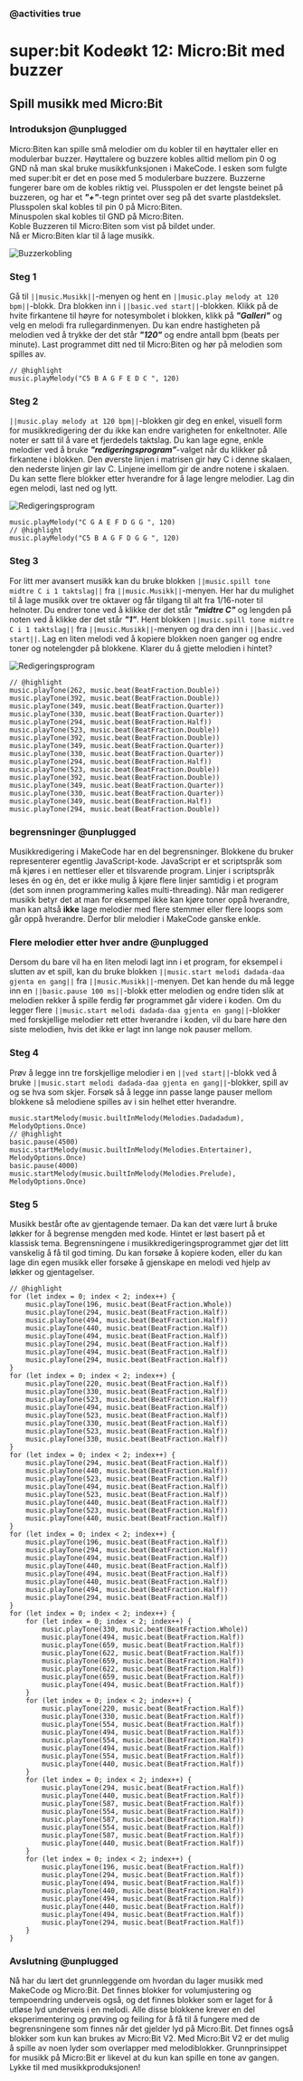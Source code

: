 ### @activities true

# super:bit Kodeøkt 12: Micro:Bit med buzzer
## Spill musikk med Micro:Bit
### Introduksjon @unplugged

Micro:Biten kan spille små melodier om du kobler til en høyttaler eller en modulerbar buzzer.
Høyttalere og buzzere kobles alltid mellom pin 0 og GND nå man skal bruke musikkfunksjonen i MakeCode.
I esken som fulgte med super:bit er det en pose med 5 modulerbare buzzere.
Buzzerne fungerer bare om de kobles riktig vei.
Plusspolen er det lengste beinet på buzzeren, og har et ***"+"***-tegn printet over seg på det svarte plastdekslet.<br>
Plusspolen skal kobles til pin 0 på Micro:Biten.<br>
Minuspolen skal kobles til GND på Micro:Biten.<br>
Koble Buzzeren til Micro:Biten som vist på bildet under.<br>
Nå er Micro:Biten klar til å lage musikk.

![Buzzerkobling](https://raw.githubusercontent.com/Yngel72/Superbit/master/static/Buzzerkobling2.jpg)

### Steg 1

Gå til ``||music.Musikk||``-menyen og hent en ``||music.play melody at 120 bpm||``-blokk.
Dra blokken inn i ``||basic.ved start||``-blokken.
Klikk på de hvite firkantene til høyre for notesymbolet i blokken, klikk på ***"Galleri"*** og velg en melodi fra rullegardinmenyen.
Du kan endre hastigheten på melodien ved å trykke der det står ***"120"*** og endre antall bpm (beats per minute).
Last programmet ditt ned til Micro:Biten og hør på melodien som spilles av.

```blocks
// @highlight
music.playMelody("C5 B A G F E D C ", 120)
```

### Steg 2

``||music.play melody at 120 bpm||``-blokken gir deg en enkel, visuell form for musikkredigering der du ikke kan endre varigheten for enkeltnoter.
Alle noter er satt til å vare et fjerdedels taktslag.
Du kan lage egne, enkle melodier ved å bruke ***"redigeringsprogram"***-valget når du klikker på firkantene i blokken.
Den øverste linjen i matrisen gir høy C i denne skalaen, den nederste linjen gir lav C.
Linjene imellom gir de andre notene i skalaen.
Du kan sette flere blokker etter hverandre for å lage lengre melodier.
Lag din egen melodi, last ned og lytt.

![Redigeringsprogram](https://raw.githubusercontent.com/Yngel72/Superbit/master/static/Musikkeditor1.jpg)

```blocks
music.playMelody("C G A E F D G G ", 120)
// @highlight
music.playMelody("C5 B A G F D G G ", 120)
```

### Steg 3

For litt mer avansert musikk kan du bruke blokken ``||music.spill tone midtre C i 1 taktslag||`` fra ``||music.Musikk||``-menyen.
Her har du mulighet til å lage musikk over tre oktaver og får tilgang til alt fra 1/16-noter til helnoter.
Du endrer tone ved å klikke der det står ***"midtre C"*** og lengden på noten ved å klikke der det står ***"1"***.
Hent blokken ``||music.spill tone midtre C i 1 taktslag||`` fra ``||music.Musikk||``-menyen og dra den inn i ``||basic.ved start||``.
Lag en liten melodi ved å kopiere blokken noen ganger og endre toner og notelengder på blokkene.
Klarer du å gjette melodien i hintet?

![Redigeringsprogram](https://raw.githubusercontent.com/Yngel72/Superbit/master/static/Musikkeditor2.jpg)

```blocks
// @highlight
music.playTone(262, music.beat(BeatFraction.Double))
music.playTone(392, music.beat(BeatFraction.Double))
music.playTone(349, music.beat(BeatFraction.Quarter))
music.playTone(330, music.beat(BeatFraction.Quarter))
music.playTone(294, music.beat(BeatFraction.Half))
music.playTone(523, music.beat(BeatFraction.Double))
music.playTone(392, music.beat(BeatFraction.Double))
music.playTone(349, music.beat(BeatFraction.Quarter))
music.playTone(330, music.beat(BeatFraction.Quarter))
music.playTone(294, music.beat(BeatFraction.Half))
music.playTone(523, music.beat(BeatFraction.Double))
music.playTone(392, music.beat(BeatFraction.Double))
music.playTone(349, music.beat(BeatFraction.Quarter))
music.playTone(330, music.beat(BeatFraction.Quarter))
music.playTone(349, music.beat(BeatFraction.Half))
music.playTone(294, music.beat(BeatFraction.Double))
```

### begrensninger @unplugged

Musikkredigering i MakeCode har en del begrensninger.
Blokkene du bruker representerer egentlig JavaScript-kode.
JavaScript er et scriptspråk som må kjøres i en nettleser eller et tilsvarende program.
Linjer i scriptspråk leses én og én, det er ikke mulig å kjøre flere linjer samtidig i et program (det som innen programmering kalles multi-threading).
Når man redigerer musikk betyr det at man for eksempel ikke kan kjøre toner oppå hverandre, man kan altså **ikke** lage melodier med flere stemmer eller flere loops som går oppå hverandre.
Derfor blir melodier i MakeCode ganske enkle.

### Flere melodier etter hver andre @unplugged

Dersom du bare vil ha en liten melodi lagt inn i et program, for eksempel i slutten av et spill, kan du bruke blokken ``||music.start melodi dadada-daa gjenta en gang||`` fra ``||music.Musikk||``-menyen.
Det kan hende du må legge inn en ``||basic.pause 100 ms||``-blokk etter melodien og endre tiden slik at melodien rekker å spille ferdig før programmet går videre i koden.
Om du legger flere ``||music.start melodi dadada-daa gjenta en gang||``-blokker med forskjellige melodier rett etter hverandre i koden, vil du bare høre den siste melodien, hvis det ikke er lagt inn lange nok pauser mellom.

### Steg 4
Prøv å legge inn tre forskjellige melodier i en ``||ved start||``-blokk ved å bruke ``||music.start melodi dadada-daa gjenta en gang||``-blokker, spill av og se hva som skjer.
Forsøk så å legge inn passe lange pauser mellom blokkene så melodiene spilles av i sin helhet etter hverandre.

```blocks
music.startMelody(music.builtInMelody(Melodies.Dadadadum), MelodyOptions.Once)
// @highlight
basic.pause(4500)
music.startMelody(music.builtInMelody(Melodies.Entertainer), MelodyOptions.Once)
basic.pause(4000)
music.startMelody(music.builtInMelody(Melodies.Prelude), MelodyOptions.Once)
```

### Steg 5

Musikk består ofte av gjentagende temaer.
Da kan det være lurt å bruke løkker for å begrense mengden med kode.
Hintet er løst basert på et klassisk tema.
Begrensningene i musikkredigeringsprogrammet gjør det litt vanskelig å få til god timing.
Du kan forsøke å kopiere koden, eller du kan lage din egen musikk eller forsøke å gjenskape en melodi ved hjelp av løkker og gjentagelser.

```blocks
// @highlight
for (let index = 0; index < 2; index++) {
    music.playTone(196, music.beat(BeatFraction.Whole))
    music.playTone(294, music.beat(BeatFraction.Half))
    music.playTone(494, music.beat(BeatFraction.Half))
    music.playTone(440, music.beat(BeatFraction.Half))
    music.playTone(494, music.beat(BeatFraction.Half))
    music.playTone(294, music.beat(BeatFraction.Half))
    music.playTone(494, music.beat(BeatFraction.Half))
    music.playTone(294, music.beat(BeatFraction.Half))
}
for (let index = 0; index < 2; index++) {
    music.playTone(220, music.beat(BeatFraction.Half))
    music.playTone(330, music.beat(BeatFraction.Half))
    music.playTone(523, music.beat(BeatFraction.Half))
    music.playTone(494, music.beat(BeatFraction.Half))
    music.playTone(523, music.beat(BeatFraction.Half))
    music.playTone(330, music.beat(BeatFraction.Half))
    music.playTone(523, music.beat(BeatFraction.Half))
    music.playTone(330, music.beat(BeatFraction.Half))
}
for (let index = 0; index < 2; index++) {
    music.playTone(294, music.beat(BeatFraction.Half))
    music.playTone(440, music.beat(BeatFraction.Half))
    music.playTone(523, music.beat(BeatFraction.Half))
    music.playTone(494, music.beat(BeatFraction.Half))
    music.playTone(523, music.beat(BeatFraction.Half))
    music.playTone(440, music.beat(BeatFraction.Half))
    music.playTone(523, music.beat(BeatFraction.Half))
    music.playTone(440, music.beat(BeatFraction.Half))
}
for (let index = 0; index < 2; index++) {
    music.playTone(196, music.beat(BeatFraction.Half))
    music.playTone(294, music.beat(BeatFraction.Half))
    music.playTone(494, music.beat(BeatFraction.Half))
    music.playTone(440, music.beat(BeatFraction.Half))
    music.playTone(494, music.beat(BeatFraction.Half))
    music.playTone(440, music.beat(BeatFraction.Half))
    music.playTone(494, music.beat(BeatFraction.Half))
    music.playTone(294, music.beat(BeatFraction.Half))
}
for (let index = 0; index < 2; index++) {
    for (let index = 0; index < 2; index++) {
        music.playTone(330, music.beat(BeatFraction.Whole))
        music.playTone(494, music.beat(BeatFraction.Half))
        music.playTone(659, music.beat(BeatFraction.Half))
        music.playTone(622, music.beat(BeatFraction.Half))
        music.playTone(659, music.beat(BeatFraction.Half))
        music.playTone(622, music.beat(BeatFraction.Half))
        music.playTone(659, music.beat(BeatFraction.Half))
        music.playTone(494, music.beat(BeatFraction.Half))
    }
    for (let index = 0; index < 2; index++) {
        music.playTone(220, music.beat(BeatFraction.Half))
        music.playTone(330, music.beat(BeatFraction.Half))
        music.playTone(554, music.beat(BeatFraction.Half))
        music.playTone(494, music.beat(BeatFraction.Half))
        music.playTone(554, music.beat(BeatFraction.Half))
        music.playTone(494, music.beat(BeatFraction.Half))
        music.playTone(554, music.beat(BeatFraction.Half))
        music.playTone(440, music.beat(BeatFraction.Half))
    }
    for (let index = 0; index < 2; index++) {
        music.playTone(294, music.beat(BeatFraction.Half))
        music.playTone(440, music.beat(BeatFraction.Half))
        music.playTone(587, music.beat(BeatFraction.Half))
        music.playTone(554, music.beat(BeatFraction.Half))
        music.playTone(587, music.beat(BeatFraction.Half))
        music.playTone(554, music.beat(BeatFraction.Half))
        music.playTone(587, music.beat(BeatFraction.Half))
        music.playTone(440, music.beat(BeatFraction.Half))
    }
    for (let index = 0; index < 2; index++) {
        music.playTone(196, music.beat(BeatFraction.Half))
        music.playTone(294, music.beat(BeatFraction.Half))
        music.playTone(494, music.beat(BeatFraction.Half))
        music.playTone(440, music.beat(BeatFraction.Half))
        music.playTone(494, music.beat(BeatFraction.Half))
        music.playTone(440, music.beat(BeatFraction.Half))
        music.playTone(494, music.beat(BeatFraction.Half))
        music.playTone(294, music.beat(BeatFraction.Half))
    }
}

```


### Avslutning @unplugged

Nå har du lært det grunnleggende om hvordan du lager musikk med MakeCode og Micro:Bit.
Det finnes blokker for volumjustering og tempoendring underveis også, og det finnes blokker som er laget for å utløse lyd underveis i en melodi.
Alle disse blokkene krever en del eksperimentering og prøving og feiling for å få til å fungere med de begrensningene som finnes når det gjelder lyd på Micro:Bit.
Det finnes også blokker som kun kan brukes av Micro:Bit V2.
Med Micro:Bit V2 er det mulig å spille av noen lyder som overlapper med melodiblokker.
Grunnprinsippet for musikk på Micro:Bit er likevel at du kun kan spille en tone av gangen.
Lykke til med musikkproduksjonen!


<script src="https://makecode.com/gh-pages-embed.js"></script><script>makeCodeRender("{{ site.makecode.home_url }}", "{{ site.github.owner_name }}/{{ site.github.repository_name }}");</script>
